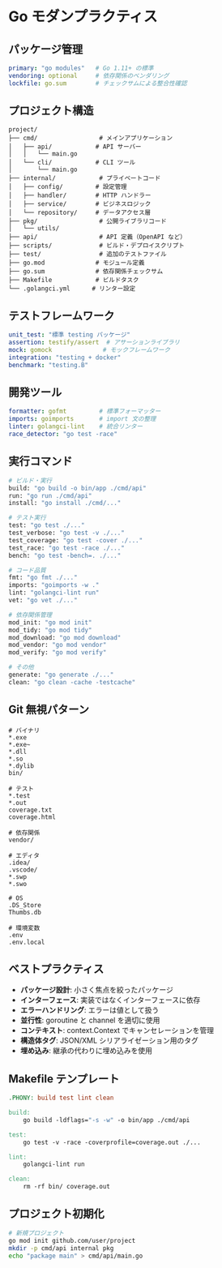 # Go モダンプラクティス

## パッケージ管理

```yaml
primary: "go modules"   # Go 1.11+ の標準
vendoring: optional     # 依存関係のベンダリング
lockfile: go.sum        # チェックサムによる整合性確認
```

## プロジェクト構造

```text
project/
├── cmd/                 # メインアプリケーション
│   ├── api/            # API サーバー
│   │   └── main.go
│   └── cli/            # CLI ツール
│       └── main.go
├── internal/            # プライベートコード
│   ├── config/         # 設定管理
│   ├── handler/        # HTTP ハンドラー
│   ├── service/        # ビジネスロジック
│   └── repository/     # データアクセス層
├── pkg/                 # 公開ライブラリコード
│   └── utils/
├── api/                 # API 定義（OpenAPI など）
├── scripts/             # ビルド・デプロイスクリプト
├── test/                # 追加のテストファイル
├── go.mod              # モジュール定義
├── go.sum              # 依存関係チェックサム
├── Makefile            # ビルドタスク
└── .golangci.yml      # リンター設定
```

## テストフレームワーク

```yaml
unit_test: "標準 testing パッケージ"
assertion: testify/assert  # アサーションライブラリ
mock: gomock              # モックフレームワーク
integration: "testing + docker"
benchmark: "testing.B"
```

## 開発ツール

```yaml
formatter: gofmt         # 標準フォーマッター
imports: goimports       # import 文の整理
linter: golangci-lint    # 統合リンター
race_detector: "go test -race"
```

## 実行コマンド

```bash
# ビルド・実行
build: "go build -o bin/app ./cmd/api"
run: "go run ./cmd/api"
install: "go install ./cmd/..."

# テスト実行
test: "go test ./..."
test_verbose: "go test -v ./..."
test_coverage: "go test -cover ./..."
test_race: "go test -race ./..."
bench: "go test -bench=. ./..."

# コード品質
fmt: "go fmt ./..."
imports: "goimports -w ."
lint: "golangci-lint run"
vet: "go vet ./..."

# 依存関係管理
mod_init: "go mod init"
mod_tidy: "go mod tidy"
mod_download: "go mod download"
mod_vendor: "go mod vendor"
mod_verify: "go mod verify"

# その他
generate: "go generate ./..."
clean: "go clean -cache -testcache"
```

## Git 無視パターン

```gitignore
# バイナリ
*.exe
*.exe~
*.dll
*.so
*.dylib
bin/

# テスト
*.test
*.out
coverage.txt
coverage.html

# 依存関係
vendor/

# エディタ
.idea/
.vscode/
*.swp
*.swo

# OS
.DS_Store
Thumbs.db

# 環境変数
.env
.env.local
```

## ベストプラクティス

- **パッケージ設計**: 小さく焦点を絞ったパッケージ
- **インターフェース**: 実装ではなくインターフェースに依存
- **エラーハンドリング**: エラーは値として扱う
- **並行性**: goroutine と channel を適切に使用
- **コンテキスト**: context.Context でキャンセレーションを管理
- **構造体タグ**: JSON/XML シリアライゼーション用のタグ
- **埋め込み**: 継承の代わりに埋め込みを使用

## Makefile テンプレート

```makefile
.PHONY: build test lint clean

build:
    go build -ldflags="-s -w" -o bin/app ./cmd/api

test:
    go test -v -race -coverprofile=coverage.out ./...

lint:
    golangci-lint run

clean:
    rm -rf bin/ coverage.out
```

## プロジェクト初期化

```bash
# 新規プロジェクト
go mod init github.com/user/project
mkdir -p cmd/api internal pkg
echo "package main" > cmd/api/main.go
```
